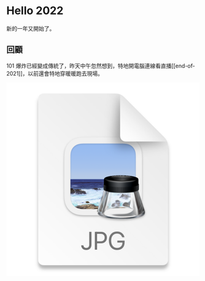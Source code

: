 # Hello 2022

新的一年又開始了。

## 回顧
101 爆炸已經變成傳統了，昨天中午忽然想到，特地開電腦連線看直播[[end-of-2021]]，以前還會特地穿暖暖跑去現場。 

![](paste_images/2022-01-01-13-00-51.png)